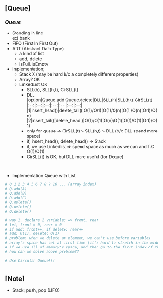 ## [Queue]

### _Queue_

- Standing in line <br/>
  ex) bank
- FIFO (First In First Out)
- ADT (Abstract Data Type)
  - a kind of list
  - add, delete
  - isFull, isEmpty
- implementation;
  - Stack X (may be hard b/c a completely different properties)
  - Array? OK
  - LinkedList OK
    - SLL(h), SLL(h,t), CirSLL(t)
    - DLL
      |option|Queue.add|Queue.delete|DLL|SLL(h)|SLL(h,t)|CirSLL(t)
      |:--:|:--:|:--:|:--:|:--:|:--:|:--:|
      |1|insert_head()|delete_tail()|O(1)/O(1)|O(1)/O(n)|O(1)/O(n)|O(1)/O(n)
      |2|insert_tail()|delete_head()|O(1)/O(1)|O(n)/O(1)|O(1)/O(1)|O(1)/O(1)
    - only for queue => CirSLL(t) > SLL(h,t) > DLL (b/c DLL spend more space)
    - if, insert_head(), delete_head() => Stack
    - if, we use Linkedlist => spend space as much as we can and T.C O(1)/O(1)
    - CirSLL(t) is OK, but DLL more useful (for Deque)

<br/>

- Implementation Queue with List

```python
# 0 1 2 3 4 5 6 7 8 9 10 ... (array index)
# Q.add(A)
# Q.add(B)
# Q.add(C)
# Q.delete()
# Q.delete()
# Q.delete()

# way 1. declare 2 variables => front, rear
# let, front = 0, rear = 0
# if add: front++, if delete: rear++
# add: O(1), delete: O(1)
# problem: when we delete an element, we can't use before variables
# array's space has set at first time (it's hard to stretch in the middle)
# if we use all of memory's space, and then go to the first index of the array => O(n)
# how can we solve above problem??

# Use Circular Queue!!!
```

#

## [Note]

- Stack; push, pop (LIFO)
